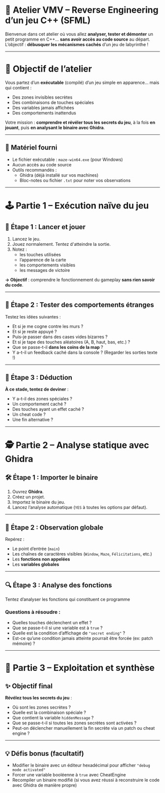 # 🧠 Atelier VMV – Reverse Engineering d’un jeu C++ (SFML)

Bienvenue dans cet atelier où vous allez **analyser, tester et démonter** un petit programme en C++... **sans avoir accès au code source** au départ. L’objectif : **débusquer les mécanismes cachés** d’un jeu de labyrinthe !

---

# 🎯 Objectif de l’atelier

Vous partez d’un **exécutable** (compilé) d’un jeu simple en apparence… mais qui contient :
* Des zones invisibles secrètes
* Des combinaisons de touches spéciales
* Des variables jamais affichées
* Des comportements inattendus

Votre mission : **comprendre et révéler tous les secrets du jeu**, à la fois **en jouant**, puis **en analysant le binaire avec Ghidra**.

---

## 📁 Matériel fourni

* Le fichier exécutable : `maze-win64.exe` (pour Windows)
* Aucun accès au code source
* Outils recommandés :
  * Ghidra (déjà installé sur vos machines)
  * Bloc-notes ou fichier `.txt` pour noter vos observations

---

# 🕹️ Partie 1 – Exécution naïve du jeu

## 🔄 Étape 1 : Lancer et jouer

1. Lancez le jeu.
2. Jouez normalement. Tentez d'atteindre la sortie.
3. Notez :
   * les touches utilisées
   * l’apparence de la carte
   * les comportements visibles
   * les messages de victoire

**→ Objectif** : comprendre le fonctionnement du gameplay **sans rien savoir du code**.

---

## 🧪 Étape 2 : Tester des comportements étranges

Testez les idées suivantes :

* Et si je me cogne contre les murs ?
* Et si je reste appuyé ?
* Puis-je passer dans des cases vides bizarres ?
* Et si je tape des touches aléatoires (A, B, haut, bas, etc.) ?
* Que se passe-t-il **dans les coins de la map** ?
* Y a-t-il un feedback caché dans la console ? (Regarder les sorties texte !)

---

## 🧩 Étape 3 : Déduction

**À ce stade, tentez de deviner** :

* Y a-t-il des zones spéciales ?
* Un comportement caché ?
* Des touches ayant un effet caché ?
* Un cheat code ?
* Une fin alternative ?

---


# 🕵️ Partie 2 – Analyse statique avec Ghidra

## 🛠️ Étape 1 : Importer le binaire

1. Ouvrez **Ghidra**.
2. Créez un projet.
3. Importez le binaire du jeu.
4. Lancez l’analyse automatique (`YES` à toutes les options par défaut).

---

## 🧠 Étape 2 : Observation globale

Repérez :

* Le point d’entrée (`main`)
* Les chaînes de caractères visibles (`Window`, `Maze`, `Félicitations`, etc.)
* Les **fonctions non appelées**
* Les **variables globales** 

---

## 🔍 Étape 3 : Analyse des fonctions

Tentez d’analyser les fonctions qui constituent ce programme

### Questions à résoudre :

* Quelles touches déclenchent un effet ?
* Que se passe-t-il si une variable est à `true` ?
* Quelle est la condition d’affichage de `"secret ending"` ?
* Est-ce qu’une condition jamais atteinte pourrait être forcée (ex: patch mémoire) ?

---

# 🧠 Partie 3 – Exploitation et synthèse

## ✨ Objectif final

**Révélez tous les secrets du jeu** :

* Où sont les zones secrètes ?
* Quelle est la combinaison spéciale ?
* Que contient la variable `hiddenMessage` ?
* Que se passe-t-il si toutes les zones secrètes sont activées ?
* Peut-on déclencher manuellement la fin secrète via un patch ou cheat engine ?

---

## 💡 Défis bonus (facultatif)

* Modifier le binaire avec un éditeur hexadécimal pour afficher `"debug mode activated"`
* Forcer une variable booléenne à `true` avec CheatEngine
* Recompiler un binaire modifié (si vous avez réussi à reconstruire le code avec Ghidra de manière propre)

